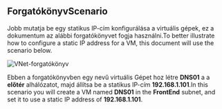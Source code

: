 ## <a name="scenario"></a><span data-ttu-id="210c4-101">Forgatókönyv</span><span class="sxs-lookup"><span data-stu-id="210c4-101">Scenario</span></span>
<span data-ttu-id="210c4-102">Jobb mutatja be egy statikus IP-cím konfigurálása a virtuális gépek, ez a dokumentum az alábbi forgatókönyvet fogja használni.</span><span class="sxs-lookup"><span data-stu-id="210c4-102">To better illustrate how to configure a static IP address for a VM, this document will use the scenario below.</span></span>

![VNet-forgatókönyv](./media/virtual-networks-static-ip-scenario-include/static-ip-scenario.png)

<span data-ttu-id="210c4-104">Ebben a forgatókönyvben egy nevű virtuális Gépet hoz létre **DNS01** a a **előtér** alhálózatot, majd állítsa be a statikus IP-cím **192.168.1.101**.</span><span class="sxs-lookup"><span data-stu-id="210c4-104">In this scenario you will create a VM named **DNS01** in the **FrontEnd** subnet, and set it to use a static IP address of **192.168.1.101**.</span></span>

